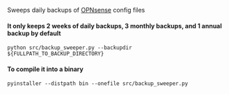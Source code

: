 Sweeps daily backups of [OPNsense](https://opnsense.org/) config files
<h4>It only keeps 2 weeks of daily backups, 3 monthly backups, and 1 annual backup by default</h4>
<code>python src/backup_sweeper.py --backupdir ${FULLPATH_TO_BACKUP_DIRECTORY}</code>
<h4>To compile it into a binary</h4>
<code>pyinstaller --distpath bin --onefile src/backup_sweeper.py</code>
